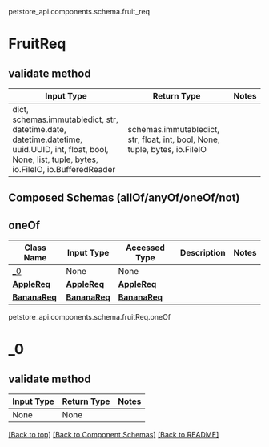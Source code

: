 petstore_api.components.schema.fruit_req
# FruitReq

## validate method
Input Type | Return Type | Notes
------------ | ------------- | -------------
dict, schemas.immutabledict, str, datetime.date, datetime.datetime, uuid.UUID, int, float, bool, None, list, tuple, bytes, io.FileIO, io.BufferedReader | schemas.immutabledict, str, float, int, bool, None, tuple, bytes, io.FileIO |

## Composed Schemas (allOf/anyOf/oneOf/not)
## oneOf
Class Name | Input Type | Accessed Type | Description | Notes
------------- | ------------- | ------------- | ------------- | -------------
[_0](#) | None | None |  |
[**AppleReq**](apple_req.md) | [**AppleReq**](apple_req.md) | [**AppleReq**](apple_req.md) |  |
[**BananaReq**](banana_req.md) | [**BananaReq**](banana_req.md) | [**BananaReq**](banana_req.md) |  |

petstore_api.components.schema.fruitReq.oneOf
# _0

## validate method
Input Type | Return Type | Notes
------------ | ------------- | -------------
None | None |

[[Back to top]](#top) [[Back to Component Schemas]](../../../README.md#Component-Schemas) [[Back to README]](../../../README.md)
